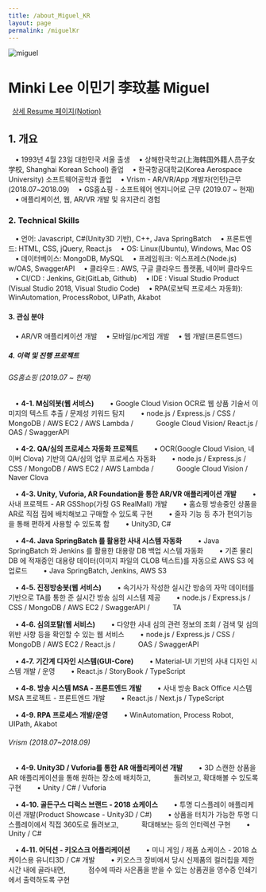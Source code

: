 ```yaml
---
title: /about_Miguel_KR
layout: page
permalink: /miguelKr
---
```


![miguel](../assets/images/migProfile.png)
&nbsp;
# Minki Lee 이민기 李玟基 Miguel
&nbsp;
[상세 Resume 페이지(Notion)](https://ml0000.notion.site/Miguel-ddf8fa237271407fb89eefad95bdfe3e)

## 1. 개요
　• 1993년 4월 23일 대한민국 서울 출생
　• 상해한국학교(上海韩国外籍人员子女学校, Shanghai Korean School) 졸업
　• 한국항공대학교(Korea Aerospace University) 소프트웨어공학과 졸업
　• Vrism - AR/VR/App 개발자(인턴)근무 (2018.07~2018.09)
　• GS홈쇼핑 - 소프트웨어 엔지니어로 근무 (2019.07 ~ 현재)
　• 애플리케이션, 웹, AR/VR 개발 및 유지관리 경험


### 2. Technical Skills
　• 언어: Javascript, C#(Unity3D 기반), C++, Java SpringBatch
　• 프론트엔드: HTML, CSS, jQuery, React.js
　• OS: Linux(Ubuntu), Windows, Mac OS
　• 데이터베이스: MongoDB, MySQL
　• 프레임워크: 익스프레스(Node.js) w/OAS, SwaggerAPI
　• 클라우드 : AWS, 구글 클라우드 플랫폼, 네이버 클라우드
　• CI/CD : Jenkins, Git(GitLab, Github)
　• IDE : Visual Studio Product (Visual Studio 2018, Visual Studio Code)
　• RPA(로보틱 프로세스 자동화): WinAutomation, ProcessRobot, UiPath, Akabot


#### 3. 관심 분야
　• AR/VR 애플리케이션 개발
　• 모바일/pc게임 개발
　• 웹 개발(프론트엔드)


##### 4. 이력 및 진행 프로젝트
###### GS홈쇼핑 (2019.07 ~ 현재)
　• **4-1. M심의봇(웹 서비스)**
　　• Google Cloud Vision OCR로 웹 상품 기술서 이미지의 텍스트 추출 / 문제성 키워드 탐지
　　• node.js / Express.js / CSS / MongoDB / AWS EC2 / AWS Lambda / 
　　　Google Cloud Vision/ React.js / OAS / SwaggerAPI

　• **4-2. QA/심의 프로세스 자동화 프로젝트**
　　• OCR(Google Cloud Vision, 네이버 Clova) 기반의 QA/심의 업무 프로세스 자동화
　　• node.js / Express.js / CSS / MongoDB / AWS EC2 / AWS Lambda / 
　　　Google Cloud Vision / Naver Clova

　• **4-3. Unity, Vuforia, AR Foundation을 통한 AR/VR 애플리케이션 개발**
　　• 사내 프로젝트 - AR GSShop(가칭 GS RealMall) 개발
　　• 홈쇼핑 방송중인 상품을 AR로 직접 집에 배치해보고 구매할 수 있도록 구현
　　• 줄자 기능 등 추가 편의기능을 통해 편하게 사용할 수 있도록 함
　　• Unity3D, C#

　• **4-4. Java SpringBatch 를 활용한 사내 시스템 자동화**
　　• Java SpringBatch 와 Jenkins 를 활용한 대용량 DB 백업 시스템 자동화
　　• 기존 물리 DB 에 적재중인 대용량 데이터(이미지 파일의 CLOB 텍스트)를 자동으로 AWS S3 에 업로드
　　• Java SpringBatch, Jenkins, AWS S3

　• **4-5. 진정방송봇(웹 서비스)**
　　• 속기사가 작성한 실시간 방송의 자막 데이터를 기반으로 TA를 통한 준 실시간 방송 심의 시스템 제공
　　• node.js / Express.js / CSS / MongoDB / AWS EC2 / SwaggerAPI / 
　　　TA

　• **4-6. 심의포탈(웹 서비스)**
　　• 다양한 사내 심의 관련 정보의 조회 / 검색 및 심의 위반 사항 등을 확인할 수 있는 웹 서비스
　　• node.js / Express.js / CSS / MongoDB / AWS EC2 / React.js / 
　　　OAS / SwaggerAPI

　• **4-7. 기간계 디자인 시스템(GUI-Core)**
　　• Material-UI 기반의 사내 디자인 시스템 개발 / 운영
　　• React.js / StoryBook / TypeScript

　• **4-8. 방송 시스템 MSA - 프론트엔드 개발**
　　• 사내 방송 Back Office 시스템 MSA 프로젝트 - 프론트엔드 개발
　　• React.js / Next.js / TypeScript

　• **4-9. RPA 프로세스 개발/운영**
　　• WinAutomation, Process Robot, UIPath, Akabot

###### Vrism (2018.07~2018.09)
　• **4-9. Unity3D / Vuforia를 통한 AR 애플리케이션 개발**
　　• 3D 스캔한 상품을 AR 애플리케이션을 통해 원하는 장소에 배치하고, 
　　　돌려보고, 확대해볼 수 있도록 구현
　　• Unity / C# / Vuforia

　• **4-10. 골든구스 디럭스 브랜드 - 2018 쇼케이스**
　　• 투명 디스플레이 애플리케이션 개발(Product Showcase - Unity3D / C#)
　　• 상품을 터치가 가능한 투명 디스플레이에서 직접 360도로 돌려보고, 
　　　확대해보는 등의 인터렉션 구현
　　• Unity / C#

　• **4-11. 어딕션 - 키오스크 어플리케이션**
　　• 미니 게임 / 제품 쇼케이스 - 2018 쇼케이스용 유니티3D / C# 개발
　　• 키오스크 장비에서 당시 신제품의 컬러칩을 제한시간 내에 골라내면, 
　　　점수에 따라 사은품을 받을 수 있는 상품권을 영수증 인쇄기에서 출력하도록 구현